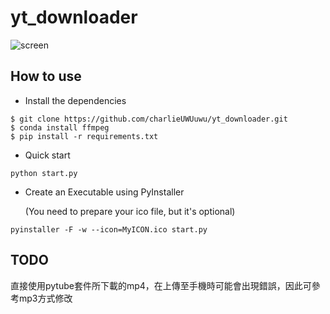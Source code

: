 # yt_downloader

![screen](https://github.com/charlieUWUuwu/yt_downloader/assets/111500816/0e7d1e57-a02b-45ea-ab8f-38215d8e63bb)

## How to use
- Install the dependencies
```
$ git clone https://github.com/charlieUWUuwu/yt_downloader.git
$ conda install ffmpeg
$ pip install -r requirements.txt
```

- Quick start
```
python start.py
```

- Create an Executable using PyInstaller

  (You need to prepare your ico file, but it's optional)
```
pyinstaller -F -w --icon=MyICON.ico start.py
```

## TODO
直接使用pytube套件所下載的mp4，在上傳至手機時可能會出現錯誤，因此可參考mp3方式修改
